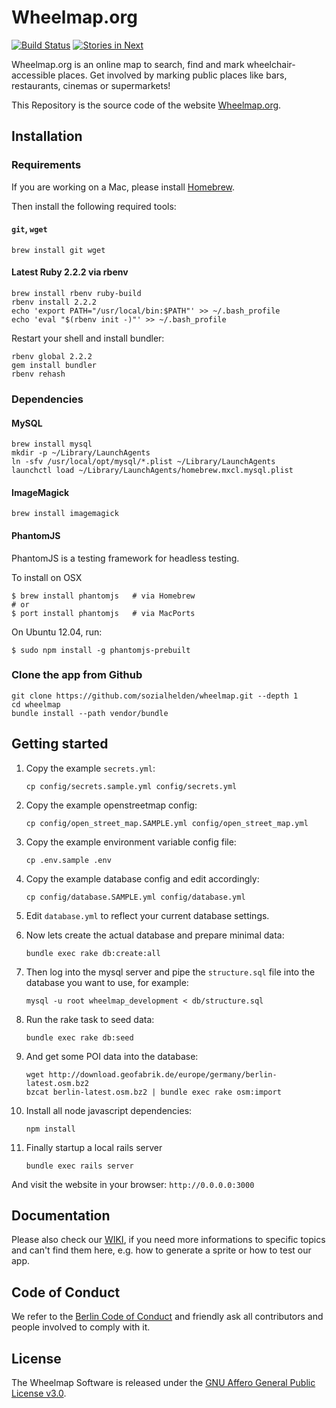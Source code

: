 # Wheelmap.org

[![Build Status](https://travis-ci.org/sozialhelden/wheelmap.svg?branch=master)](https://travis-ci.org/sozialhelden/wheelmap)
[![Stories in Next](https://badge.waffle.io/sozialhelden/wheelmap.png?label=next&title=Next)](https://waffle.io/sozialhelden/wheelmap)

Wheelmap.org is an online map to search, find and mark wheelchair-accessible places. Get involved by marking public places like bars, restaurants, cinemas or supermarkets!

This Repository is the source code of the website [Wheelmap.org](http://wheelmap.org/).

## Installation

### Requirements

If you are working on a Mac, please install [Homebrew](http://brew.sh/).

Then install the following required tools:

#### `git`, `wget`

    brew install git wget

#### Latest Ruby 2.2.2 via rbenv

    brew install rbenv ruby-build
    rbenv install 2.2.2
    echo 'export PATH="/usr/local/bin:$PATH"' >> ~/.bash_profile
    echo 'eval "$(rbenv init -)"' >> ~/.bash_profile

Restart your shell and install bundler:

    rbenv global 2.2.2
    gem install bundler
    rbenv rehash

### Dependencies

#### MySQL

    brew install mysql
    mkdir -p ~/Library/LaunchAgents
    ln -sfv /usr/local/opt/mysql/*.plist ~/Library/LaunchAgents
    launchctl load ~/Library/LaunchAgents/homebrew.mxcl.mysql.plist

#### ImageMagick

    brew install imagemagick

#### PhantomJS

PhantomJS is a testing framework for headless testing.

To install on OSX

```
$ brew install phantomjs   # via Homebrew
# or
$ port install phantomjs   # via MacPorts
```

On Ubuntu 12.04, run:

```
$ sudo npm install -g phantomjs-prebuilt
```


### Clone the app from Github

    git clone https://github.com/sozialhelden/wheelmap.git --depth 1
    cd wheelmap
    bundle install --path vendor/bundle

## Getting started

1. Copy the example `secrets.yml`:

    ```
    cp config/secrets.sample.yml config/secrets.yml
    ```

2. Copy the example openstreetmap config:

    ```
    cp config/open_street_map.SAMPLE.yml config/open_street_map.yml
    ```

3. Copy the example environment variable config file:

    ```
    cp .env.sample .env
    ```

4. Copy the example database config and edit accordingly:

    ```
    cp config/database.SAMPLE.yml config/database.yml
    ```

5. Edit `database.yml` to reflect your current database settings.

6. Now lets create the actual database and prepare minimal data:

    ```
    bundle exec rake db:create:all
    ```

7. Then log into the mysql server and pipe the `structure.sql` file into the database you want to use, for example:

    ```
    mysql -u root wheelmap_development < db/structure.sql
    ```

8. Run the rake task to seed data:

    ```
    bundle exec rake db:seed
    ```

9. And get some POI data into the database:

    ```
    wget http://download.geofabrik.de/europe/germany/berlin-latest.osm.bz2
    bzcat berlin-latest.osm.bz2 | bundle exec rake osm:import
    ```

10. Install all node javascript dependencies:

    ```
    npm install
    ```

11. Finally startup a local rails server

    ```
    bundle exec rails server
    ```

And visit the website in your browser: `http://0.0.0.0:3000`

## Documentation

Please also check our [WIKI](https://github.com/sozialhelden/wheelmap/wiki), if you need more informations to specific topics and can't find them here, e.g. how to generate a sprite or how to test our app.

## Code of Conduct

We refer to the [Berlin Code of Conduct](http://berlincodeofconduct.org/) and friendly ask all contributors and people involved to comply with it.

## License

The Wheelmap Software is released under the [GNU Affero General Public License v3.0](/LICENSE).
